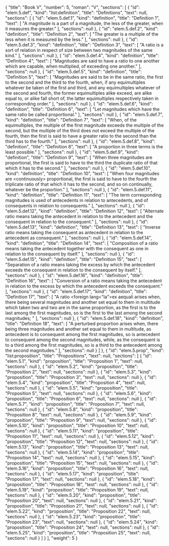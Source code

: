 {
  "title": "Book V",
  "number": 5,
  "roman": "V",
  "sections": [
    {
      "id": "elem.5.def",
      "kind": "list:definition",
      "title": "Definitions",
      "text": null,
      "sections": [
        {
          "id": "elem.5.def.1",
          "kind": "definition",
          "title": "Definition 1",
          "text": [
            "A magnitude is a part of a magnitude, the less of the greater, when it measures the greater."
          ],
          "sections": null
        },
        {
          "id": "elem.5.def.2",
          "kind": "definition",
          "title": "Definition 2",
          "text": [
            "The greater is a multiple of the less when it is measured by the less."
          ],
          "sections": null
        },
        {
          "id": "elem.5.def.3",
          "kind": "definition",
          "title": "Definition 3",
          "text": [
            "A ratio is a sort of relation in respect of size between two magnitudes of the same kind."
          ],
          "sections": null
        },
        {
          "id": "elem.5.def.4",
          "kind": "definition",
          "title": "Definition 4",
          "text": [
            "Magnitudes are said to have a ratio to one another which are capable, when multiplied, of exceeding one another."
          ],
          "sections": null
        },
        {
          "id": "elem.5.def.5",
          "kind": "definition",
          "title": "Definition 5",
          "text": [
            "Magnitudes are said to be in the same ratio, the first to the second and the third to the fourth, when, if any equimultiples whatever be taken of the first and third, and any equimultiples whatever of the second and fourth, the former equimultiples alike exceed, are alike equal to, or alike fall short of, the latter equimultiples respectively taken in corresponding order."
          ],
          "sections": null
        },
        {
          "id": "elem.5.def.6",
          "kind": "definition",
          "title": "Definition 6",
          "text": [
            "Let magnitudes which have the same ratio be called proportional."
          ],
          "sections": null
        },
        {
          "id": "elem.5.def.7",
          "kind": "definition",
          "title": "Definition 7",
          "text": [
            "When, of the equimultiples, the multiple of the first magnitude exceeds the multiple of the second, but the multiple of the third does not exceed the multiple of the fourth, then the first is said to have a greater ratio to the second than the third has to the fourth."
          ],
          "sections": null
        },
        {
          "id": "elem.5.def.8",
          "kind": "definition",
          "title": "Definition 8",
          "text": [
            "A proportion in three terms is the least possible."
          ],
          "sections": null
        },
        {
          "id": "elem.5.def.9",
          "kind": "definition",
          "title": "Definition 9",
          "text": [
            "When three magnitudes are proportional, the first is said to have to the third the duplicate ratio of that which it has to the second."
          ],
          "sections": null
        },
        {
          "id": "elem.5.def.10",
          "kind": "definition",
          "title": "Definition 10",
          "text": [
            "When four magnitudes are &lt;continuously&gt; proportional, the first is said to have to the fourth the triplicate ratio of that which it has to the second, and so on continually, whatever be the proportion."
          ],
          "sections": null
        },
        {
          "id": "elem.5.def.11",
          "kind": "definition",
          "title": "Definition 11",
          "text": [
            "The term corresponding magnitudes is used of antecedents in relation to antecedents, and of consequents in relation to consequents."
          ],
          "sections": null
        },
        {
          "id": "elem.5.def.12",
          "kind": "definition",
          "title": "Definition 12",
          "text": [
            "Alternate ratio means taking the antecedent in relation to the antecedent and the consequent in relation to the consequent."
          ],
          "sections": null
        },
        {
          "id": "elem.5.def.13",
          "kind": "definition",
          "title": "Definition 13",
          "text": [
            "Inverse ratio means taking the consequent as antecedent in relation to the antecedent as consequent."
          ],
          "sections": null
        },
        {
          "id": "elem.5.def.14",
          "kind": "definition",
          "title": "Definition 14",
          "text": [
            "Composition of a ratio means taking the antecedent together with the consequent as one in relation to the consequent by itself."
          ],
          "sections": null
        },
        {
          "id": "elem.5.def.15",
          "kind": "definition",
          "title": "Definition 15",
          "text": [
            "Separation of a ratio means taking the excess by which the antecedent exceeds the consequent in relation to the consequent by itself."
          ],
          "sections": null
        },
        {
          "id": "elem.5.def.16",
          "kind": "definition",
          "title": "Definition 16",
          "text": [
            "Conversion of a ratio means taking the antecedent in relation to the excess by which the antecedent exceeds the consequent."
          ],
          "sections": null
        },
        {
          "id": "elem.5.def.17",
          "kind": "definition",
          "title": "Definition 17",
          "text": [
            "A ratio <foreign lang=\"la\">ex aequali</foreign> arises when, there being several magnitudes and another set equal to them in multitude which taken two and two are in the same proportion, as the first is to the last among the first magnitudes, so is the first to the last among the second magnitudes; "
          ],
          "sections": null
        },
        {
          "id": "elem.5.def.18",
          "kind": "definition",
          "title": "Definition 18",
          "text": [
            "A perturbed proportion arises when, there being three magnitudes and another set equal to them in multitude, as antecedent is to consequent among the first magnitudes, so is antecedent to consequent among the second magnitudes, while, as the consequent is to a third among the first magnitudes, so is a third to the antecedent among the second magnitudes."
          ],
          "sections": null
        }
      ]
    },
    {
      "id": "elem.5.prop",
      "kind": "list:proposition",
      "title": "Propositions",
      "text": null,
      "sections": [
        {
          "id": "elem.5.1",
          "kind": "proposition",
          "title": "Proposition 1",
          "text": null,
          "sections": null
        },
        {
          "id": "elem.5.2",
          "kind": "proposition",
          "title": "Proposition 2",
          "text": null,
          "sections": null
        },
        {
          "id": "elem.5.3",
          "kind": "proposition",
          "title": "Proposition 3",
          "text": null,
          "sections": null
        },
        {
          "id": "elem.5.4",
          "kind": "proposition",
          "title": "Proposition 4",
          "text": null,
          "sections": null
        },
        {
          "id": "elem.5.5",
          "kind": "proposition",
          "title": "Proposition 5",
          "text": null,
          "sections": null
        },
        {
          "id": "elem.5.6",
          "kind": "proposition",
          "title": "Proposition 6",
          "text": null,
          "sections": null
        },
        {
          "id": "elem.5.7",
          "kind": "proposition",
          "title": "Proposition 7",
          "text": null,
          "sections": null
        },
        {
          "id": "elem.5.8",
          "kind": "proposition",
          "title": "Proposition 8",
          "text": null,
          "sections": null
        },
        {
          "id": "elem.5.9",
          "kind": "proposition",
          "title": "Proposition 9",
          "text": null,
          "sections": null
        },
        {
          "id": "elem.5.10",
          "kind": "proposition",
          "title": "Proposition 10",
          "text": null,
          "sections": null
        },
        {
          "id": "elem.5.11",
          "kind": "proposition",
          "title": "Proposition 11",
          "text": null,
          "sections": null
        },
        {
          "id": "elem.5.12",
          "kind": "proposition",
          "title": "Proposition 12",
          "text": null,
          "sections": null
        },
        {
          "id": "elem.5.13",
          "kind": "proposition",
          "title": "Proposition 13",
          "text": null,
          "sections": null
        },
        {
          "id": "elem.5.14",
          "kind": "proposition",
          "title": "Proposition 14",
          "text": null,
          "sections": null
        },
        {
          "id": "elem.5.15",
          "kind": "proposition",
          "title": "Proposition 15",
          "text": null,
          "sections": null
        },
        {
          "id": "elem.5.16",
          "kind": "proposition",
          "title": "Proposition 16",
          "text": null,
          "sections": null
        },
        {
          "id": "elem.5.17",
          "kind": "proposition",
          "title": "Proposition 17",
          "text": null,
          "sections": null
        },
        {
          "id": "elem.5.18",
          "kind": "proposition",
          "title": "Proposition 18",
          "text": null,
          "sections": null
        },
        {
          "id": "elem.5.19",
          "kind": "proposition",
          "title": "Proposition 19",
          "text": null,
          "sections": null
        },
        {
          "id": "elem.5.20",
          "kind": "proposition",
          "title": "Proposition 20",
          "text": null,
          "sections": null
        },
        {
          "id": "elem.5.21",
          "kind": "proposition",
          "title": "Proposition 21",
          "text": null,
          "sections": null
        },
        {
          "id": "elem.5.22",
          "kind": "proposition",
          "title": "Proposition 22",
          "text": null,
          "sections": null
        },
        {
          "id": "elem.5.23",
          "kind": "proposition",
          "title": "Proposition 23",
          "text": null,
          "sections": null
        },
        {
          "id": "elem.5.24",
          "kind": "proposition",
          "title": "Proposition 24",
          "text": null,
          "sections": null
        },
        {
          "id": "elem.5.25",
          "kind": "proposition",
          "title": "Proposition 25",
          "text": null,
          "sections": null
        }
      ]
    }
  ],
  "weight": 5
}
